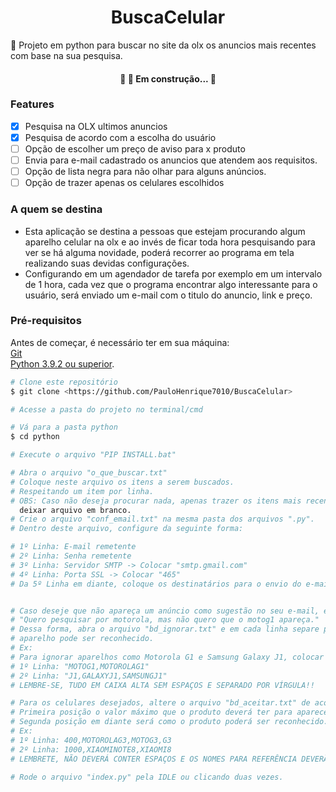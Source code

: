 <h1 align="center">BuscaCelular</h1>
🚀 Projeto em python para buscar no site da olx os anuncios mais recentes com base na sua pesquisa.

<h4 align="center"> 
	🚧  🚀 Em construção...  🚧
</h4>

### Features

- [x] Pesquisa na OLX ultimos anuncios
- [x] Pesquisa de acordo com a escolha do usuário
- [ ] Opção de escolher um preço de aviso para x produto
- [ ] Envia para e-mail cadastrado os anuncios que atendem aos requisitos.
- [ ] Opção de lista negra para não olhar para alguns anúncios.
- [ ] Opção de trazer apenas os celulares escolhidos 

### A quem se destina
 - Esta aplicação se destina a pessoas que estejam procurando algum aparelho celular na olx e ao invés de ficar toda hora pesquisando para ver se há alguma novidade, poderá recorrer ao programa em tela realizando suas devidas configurações.
 - Configurando em um agendador de tarefa por exemplo em um intervalo de 1 hora, cada vez que o programa encontrar algo interessante para o usuário, será enviado um e-mail com o titulo do anuncio, link e preço.

### Pré-requisitos

Antes de começar, é necessário ter em sua máquina:
<br>
[Git](https://git-scm.com)
<br>
[Python 3.9.2 ou superior](https://www.python.org/). 

```bash
# Clone este repositório
$ git clone <https://github.com/PauloHenrique7010/BuscaCelular>

# Acesse a pasta do projeto no terminal/cmd

# Vá para a pasta python
$ cd python

# Execute o arquivo "PIP INSTALL.bat"

# Abra o arquivo "o_que_buscar.txt" 
# Coloque neste arquivo os itens a serem buscados.
# Respeitando um item por linha.
# OBS: Caso não deseja procurar nada, apenas trazer os itens mais recentes da categoria.. 
  deixar arquivo em branco.
# Crie o arquivo "conf_email.txt" na mesma pasta dos arquivos ".py".
# Dentro deste arquivo, configure da seguinte forma:

# 1º Linha: E-mail remetente
# 2º Linha: Senha remetente
# 3º Linha: Servidor SMTP -> Colocar "smtp.gmail.com"
# 4º Linha: Porta SSL -> Colocar "465"
# Da 5º Linha em diante, coloque os destinatários para o envio do e-mail. (um destinatário por linha!)


# Caso deseje que não apareça um anúncio como sugestão no seu e-mail, ex:
# "Quero pesquisar por motorola, mas não quero que o motog1 apareça."
# Dessa forma, abra o arquivo "bd_ignorar.txt" e em cada linha separe por virgula e sem espaço como o 
# aparelho pode ser reconhecido.
# Ex:
# Para ignorar aparelhos como Motorola G1 e Samsung Galaxy J1, colocar
# 1º Linha: "MOTOG1,MOTOROLAG1" 
# 2º Linha: "J1,GALAXYJ1,SAMSUNGJ1"
# LEMBRE-SE, TUDO EM CAIXA ALTA SEM ESPAÇOS E SEPARADO POR VÍRGULA!!

# Para os celulares desejados, altere o arquivo "bd_aceitar.txt" de acordo com o padrão a seguir:
# Primeira posição o valor máximo que o produto deverá ter para aparecer
# Segunda posição em diante será como o produto poderá ser reconhecido.
# Ex:
# 1º Linha: 400,MOTOROLAG3,MOTOG3,G3
# 2º Linha: 1000,XIAOMINOTE8,XIAOMI8
# LEMBRETE, NÃO DEVERÁ CONTER ESPAÇOS E OS NOMES PARA REFERÊNCIA DEVERÃO ESTAR EM CAPS LOCK!

# Rode o arquivo "index.py" pela IDLE ou clicando duas vezes.
```
